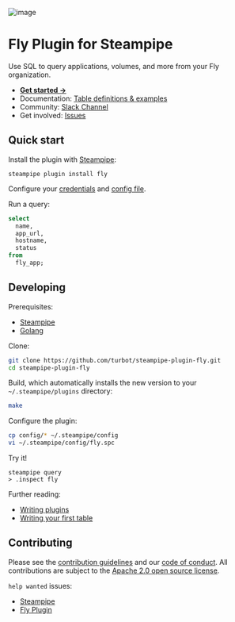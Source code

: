 ![image](https://hub.steampipe.io/images/plugins/turbot/fly-social-graphic.png)

# Fly Plugin for Steampipe

Use SQL to query applications, volumes, and more from your Fly organization.

- **[Get started →](https://hub.steampipe.io/plugins/turbot/fly)**
- Documentation: [Table definitions & examples](https://hub.steampipe.io/plugins/turbot/fly/tables)
- Community: [Slack Channel](https://steampipe.io/community/join)
- Get involved: [Issues](https://github.com/turbot/steampipe-plugin-fly/issues)

## Quick start

Install the plugin with [Steampipe](https://steampipe.io):

```shell
steampipe plugin install fly
```

Configure your [credentials](https://hub.steampipe.io/plugins/turbot/fly#credentials) and [config file](https://hub.steampipe.io/plugins/turbot/fly#configuration).

Run a query:

```sql
select
  name,
  app_url,
  hostname,
  status
from
  fly_app;
```

## Developing

Prerequisites:

- [Steampipe](https://steampipe.io/downloads)
- [Golang](https://golang.org/doc/install)

Clone:

```sh
git clone https://github.com/turbot/steampipe-plugin-fly.git
cd steampipe-plugin-fly
```

Build, which automatically installs the new version to your `~/.steampipe/plugins` directory:

```sh
make
```

Configure the plugin:

```sh
cp config/* ~/.steampipe/config
vi ~/.steampipe/config/fly.spc
```

Try it!

```shell
steampipe query
> .inspect fly
```

Further reading:

- [Writing plugins](https://steampipe.io/docs/develop/writing-plugins)
- [Writing your first table](https://steampipe.io/docs/develop/writing-your-first-table)

## Contributing

Please see the [contribution guidelines](https://github.com/turbot/steampipe/blob/main/CONTRIBUTING.md) and our [code of conduct](https://github.com/turbot/steampipe/blob/main/CODE_OF_CONDUCT.md). All contributions are subject to the [Apache 2.0 open source license](https://github.com/turbot/steampipe-plugin-fly/blob/main/LICENSE).

`help wanted` issues:

- [Steampipe](https://github.com/turbot/steampipe/labels/help%20wanted)
- [Fly Plugin](https://github.com/turbot/steampipe-plugin-fly/labels/help%20wanted)
